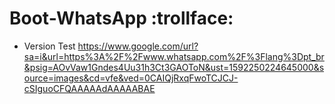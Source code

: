 # Boot-WhatsApp :trollface:

+ Version Test
https://www.google.com/url?sa=i&url=https%3A%2F%2Fwww.whatsapp.com%2F%3Flang%3Dpt_br&psig=AOvVaw1Gndes4Uu31h3Ct3GAOToN&ust=1592250224645000&source=images&cd=vfe&ved=0CAIQjRxqFwoTCJCJ-cSIguoCFQAAAAAdAAAAABAE
